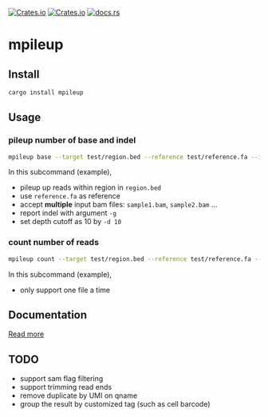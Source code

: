 [![Crates.io](https://img.shields.io/crates/d/mpileup.svg)](https://crates.io/crates/mpileup)
[![Crates.io](https://img.shields.io/crates/v/mpileup.svg)](https://crates.io/crates/mpileup)
[![docs.rs](https://docs.rs/mpileup/badge.svg)](https://docs.rs/mpileup)

# mpileup

## Install

```bash
cargo install mpileup
```

## Usage

### pileup number of base and indel

```bash
mpileup base --target test/region.bed --reference test/reference.fa --input test/sample1.bam test/sample2.bam -g -d 10
```

In this subcommand (example),

- pileup up reads within region in `region.bed`
- use `reference.fa` as reference
- accept **multiple** input bam files: `sample1.bam`, `sample2.bam` ...
- report indel with argument `-g`
- set depth cutoff as 10 by `-d 10`

### count number of reads

```bash
mpileup count --target test/region.bed --reference test/reference.fa --input test/sample1.bam
```

In this subcommand (example),

- only support one file a time

## Documentation

[Read more](https://docs.rs/crate/mpileup/latest)

## TODO

- support sam flag filtering
- support trimming read ends
- remove duplicate by UMI on qname
- group the result by customized tag (such as cell barcode)
